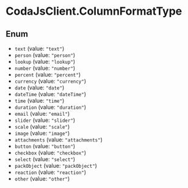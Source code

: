 # CodaJsClient.ColumnFormatType

## Enum

* `text` (value: `"text"`)
* `person` (value: `"person"`)
* `lookup` (value: `"lookup"`)
* `number` (value: `"number"`)
* `percent` (value: `"percent"`)
* `currency` (value: `"currency"`)
* `date` (value: `"date"`)
* `dateTime` (value: `"dateTime"`)
* `time` (value: `"time"`)
* `duration` (value: `"duration"`)
* `email` (value: `"email"`)
* `slider` (value: `"slider"`)
* `scale` (value: `"scale"`)
* `image` (value: `"image"`)
* `attachments` (value: `"attachments"`)
* `button` (value: `"button"`)
* `checkbox` (value: `"checkbox"`)
* `select` (value: `"select"`)
* `packObject` (value: `"packObject"`)
* `reaction` (value: `"reaction"`)
* `other` (value: `"other"`)
